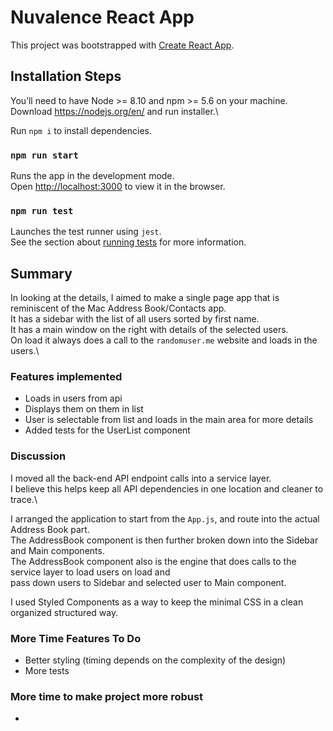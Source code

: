 # Nuvalence React App

This project was bootstrapped with [Create React App](https://github.com/facebook/create-react-app).

## Installation Steps

You’ll need to have Node >= 8.10 and npm >= 5.6 on your machine.\
Download https://nodejs.org/en/ and run installer.\

Run `npm i` to install dependencies.

### `npm run start`

Runs the app in the development mode.\
Open [http://localhost:3000](http://localhost:3000) to view it in the browser.

### `npm run test`

Launches the test runner using `jest`. \
See the section about [running tests](https://facebook.github.io/create-react-app/docs/running-tests) for more information.

## Summary

In looking at the details, I aimed to make a single page app that is reminiscent of the Mac Address Book/Contacts app.\
It has a sidebar with the list of all users sorted by first name.\
It has a main window on the right with details of the selected users.\
On load it always does a call to the `randomuser.me` website and loads in the users.\

### Features implemented

- Loads in users from api
- Displays them on them in list
- User is selectable from list and loads in the main area for more details
- Added tests for the UserList component

### Discussion

I moved all the back-end API endpoint calls into a service layer.\
I believe this helps keep all API dependencies in one location and cleaner to trace.\

I arranged the application to start from the `App.js`, and route into the actual Address Book part.\
The AddressBook component is then further broken down into the Sidebar and Main components.\
The AddressBook component also is the engine that does calls to the service layer to load users on load and \
pass down users to Sidebar and selected user to Main component.

I used Styled Components as a way to keep the minimal CSS in a clean organized structured way.

### More Time Features To Do

- Better styling (timing depends on the complexity of the design)
- More tests

### More time to make project more robust

- 
